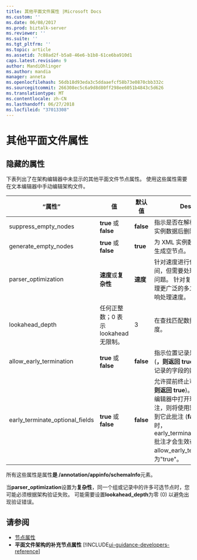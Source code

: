 ```yaml
---
title: 其他平面文件属性 |Microsoft Docs
ms.custom: ''
ms.date: 06/08/2017
ms.prod: biztalk-server
ms.reviewer: ''
ms.suite: ''
ms.tgt_pltfrm: ''
ms.topic: article
ms.assetid: 7c88ad2f-b5a8-46e6-b1b8-61ce6ba910d1
caps.latest.revision: 9
author: MandiOhlinger
ms.author: mandia
manager: anneta
ms.openlocfilehash: 56db18d93eda3c5ddaaefcf58b73e0870cbb332c
ms.sourcegitcommit: 266308ec5c6a9d8d80ff298ee6051b4843c5d626
ms.translationtype: MT
ms.contentlocale: zh-CN
ms.lasthandoff: 06/27/2018
ms.locfileid: "37013308"
---
```

# <a name="additional-flat-file-properties"></a>其他平面文件属性

## <a name="hidden-properties"></a>隐藏的属性
下表列出了在架构编辑器中未显示的其他平面文件节点属性。 使用这些属性需要在文本编辑器中手动编辑架构文件。  

|“属性”|值|默认值|Description|  
|--------------|------------|-------------------|-----------------|  
|suppress_empty_nodes|**true** 或 **false**|**false**|指示是否在解析程序生成 XML 实例数据后删除空 XML 节点。|  
|generate_empty_nodes|**true** 或 **false**|**true**|为 XML 实例数据中的现有记录生成空节点。|  
|parser_optimization|**速度**或**复杂性**|**速度**|针对速度进行优化可缩短解析时间，但需要处理某些数据多义性问题。 针对复杂度进行优化可处理更广泛的多义性问题，但会影响处理速度。|  
|lookahead_depth|任何正整数；0 表示 lookahead 无限制。|3|在查找匹配数据时向前查找的深度。|  
|allow_early_termination|**true** 或 **false**|**false**|指示位置记录是否可以提前终止 (**，则返回 true**) 或必须包含所有记录的字段的数据 (**false**)。|  
|early_terminate_optional_fields|**true** 或 **false**|**false**|允许提前终止可选尾部字段 (**，则返回 true**)。 如果在 BizTalk 编辑器中打开现有架构无此批注，则将使用默认值设置为添加到它此批注 (**false**)。 **注意：** 时，early_terminate_optional_fields 批注才会生效在 allow_early_termination 设置为"true"。|  

 所有这些属性是属性**是 /annotation/appinfo/schemaInfo**元素。  

 当**parser_optimization**设置为**复杂性**，同一个组或记录中的许多可选节点时，您可能必须根据架构验证失败。 可能需要设置**lookahead_depth**为零 (0) 以避免出现验证错误。  

## <a name="see-also"></a>请参阅  
- [节点属性](../core/node-properties.md)   
- **平面文件架构的补充节点属性** [!INCLUDE[ui-guidance-developers-reference](../includes/ui-guidance-developers-reference.md)]
